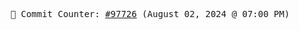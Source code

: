 <p align="center">
    <samp>
        📮 Commit Counter: <a href="https://github.com/Javascript-void0/Javascript-void0/commits/main">#97726</a> (August 02, 2024 @ 07:00 PM)
    </samp>
</p>